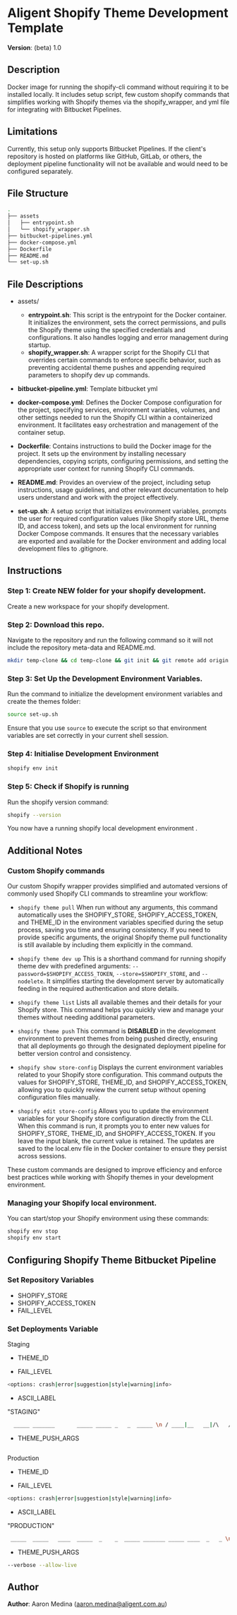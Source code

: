 # Aligent Shopify Theme Development Template

**Version**: (beta) 1.0  

## Description

Docker image for running the shopify-cli command without requiring it to be installed locally. It includes setup script, few custom shopify commands that simplifies working with Shopify themes via the shopify_wrapper, and yml file for integrating with Bitbucket Pipelines. 

## Limitations

Currently, this setup only supports Bitbucket Pipelines. If the client's repository is hosted on platforms like GitHub, GitLab, or others, the deployment pipeline functionality will not be available and would need to be configured separately.

## File Structure
```bash
.
├── assets
│   ├── entrypoint.sh
│   └── shopify_wrapper.sh
├── bitbucket-pipelines.yml
├── docker-compose.yml
├── Dockerfile
├── README.md
└── set-up.sh
```

## File Descriptions

- assets/

    - **entrypoint.sh**: This script is the entrypoint for the Docker container. It initializes the environment, sets the correct permissions, and pulls the Shopify theme using the specified credentials and configurations. It also handles logging and error management during startup.
    - **shopify_wrapper.sh**: A wrapper script for the Shopify CLI that overrides certain commands to enforce specific behavior, such as preventing accidental theme pushes and appending required parameters to shopify dev up commands.
- **bitbucket-pipeline.yml**: Template bitbucket yml
- **docker-compose.yml**: Defines the Docker Compose configuration for the project, specifying services, environment variables, volumes, and other settings needed to run the Shopify CLI within a containerized environment. It facilitates easy orchestration and management of the container setup.

- **Dockerfile**: Contains instructions to build the Docker image for the project. It sets up the environment by installing necessary dependencies, copying scripts, configuring permissions, and setting the appropriate user context for running Shopify CLI commands.

- **README.md**: Provides an overview of the project, including setup instructions, usage guidelines, and other relevant documentation to help users understand and work with the project effectively.

- **set-up.sh**: A setup script that initializes environment variables, prompts the user for required configuration values (like Shopify store URL, theme ID, and access token), and sets up the local environment for running Docker Compose commands. It ensures that the necessary variables are exported and available for the Docker environment and adding local development files to .gitignore.



## Instructions

### Step 1: Create NEW folder for your shopify development.

Create a new workspace for your shopify development.

### Step 2: Download this repo.

Navigate to the repository and run the following command so it will not include the repository meta-data and README.md.

```bash
mkdir temp-clone && cd temp-clone && git init && git remote add origin git@github.com:aligent/shopify-docker.git && git config core.sparseCheckout true && echo "/*" > .git/info/sparse-checkout && echo '!/README.md' >> .git/info/sparse-checkout && git pull --depth=1 origin main && mv * .. && cd .. && rm -rf temp-clone
```

### Step 3: Set Up the Development Environment Variables.

Run the command to initialize the development environment variables and create the themes folder:

```bash
source set-up.sh
```

Ensure that you use ```source``` to execute the script so that environment variables are set correctly in your current shell session.


### Step 4: Initialise Development Environment

```bash
shopify env init
```

### Step 5: Check if Shopify is running

Run the shopify version command:

```bash
shopify --version
```

You now have a running shopify local development environment .

## Additional Notes

### Custom Shopify commands

Our custom Shopify wrapper provides simplified and automated versions of commonly used Shopify CLI commands to streamline your workflow:

- ```shopify theme pull``` When run without any arguments, this command automatically uses the SHOPIFY_STORE, SHOPIFY_ACCESS_TOKEN, and THEME_ID in the environment variables specified during the setup process, saving you time and ensuring consistency. If you need to provide specific arguments, the original Shopify theme pull functionality is still available by including them explicitly in the command.

- ```shopify theme dev up``` This is a shorthand command for running shopify theme dev with predefined arguments: ```--password=$SHOPIFY_ACCESS_TOKEN```, ```--store=$SHOPIFY_STORE```, and ```--nodelete```. It simplifies starting the development server by automatically feeding in the required authentication and store details.

- ```shopify theme list``` Lists all available themes and their details for your Shopify store. This command helps you quickly view and manage your themes without needing additional parameters.

- ```shopify theme push``` This command is **DISABLED** in the development environment to prevent themes from being pushed directly, ensuring that all deployments go through the designated deployment pipeline for better version control and consistency.

- ```shopify show store-config``` Displays the current environment variables related to your Shopify store configuration. This command outputs the values for SHOPIFY_STORE, THEME_ID, and SHOPIFY_ACCESS_TOKEN, allowing you to quickly review the current setup without opening configuration files manually.

- ```shopify edit store-config``` Allows you to update the environment variables for your Shopify store configuration directly from the CLI. When this command is run, it prompts you to enter new values for SHOPIFY_STORE, THEME_ID, and SHOPIFY_ACCESS_TOKEN. If you leave the input blank, the current value is retained. The updates are saved to the local.env file in the Docker container to ensure they persist across sessions.

These custom commands are designed to improve efficiency and enforce best practices while working with Shopify themes in your development environment.


### Managing your Shopify local environment.

You can start/stop your Shopify environment using these commands:
```bash
shopify env stop
shopify env start
```

## Configuring Shopify Theme Bitbucket Pipeline

### Set Repository Variables
- SHOPIFY_STORE
- SHOPIFY_ACCESS_TOKEN
- FAIL_LEVEL

### Set Deployments Variable

Staging
- THEME_ID

- FAIL_LEVEL
```bash
<options: crash|error|suggestion|style|warning|info>
```

- ASCII_LABEL

"STAGING"
```bash
  _____ _______       _____ _____ _   _  _____ \n / ____|__   __|/\   / ____|_   _| \ | |/ ____|\n| (___    | |  /  \ | |  __  | | |  \| | |  __ \n \___ \   | | / /\ \| | |_ | | | | .   | | |_ |\n ____) |  | |/ ____ \ |__| |_| |_| |\  | |__| |\n|_____/   |_/_/    \_\_____|_____|_| \_|\_____|\n
  ```

- THEME_PUSH_ARGS
```--verbose --nodelete
```

Production
- THEME_ID

- FAIL_LEVEL
```bash
<options: crash|error|suggestion|style|warning|info>
```

- ASCII_LABEL

"PRODUCTION"
```bash
 _____  _____   ____  _____  _    _  _____ _______ _____ ____  _   _ \n|  __ \|  __ \ / __ \|  __ \| |  | |/ ____|__   __|_   _/ __ \| \ | |\n| |__) | |__) | |  | | |  | | |  | | |       | |    | || |  | |  \| |\n|  ___/|  _  /| |  | | |  | | |  | | |       | |    | || |  | | .   |\n| |    | | \ \| |__| | |__| | |__| | |____   | |   _| || |__| | |\  |\n|_|    |_|  \_|\____/|_____/ \____/ \_____|  |_|  |_____\____/|_| \_|\n
 ```

- THEME_PUSH_ARGS
```bash
--verbose --allow-live
```

## Author

**Author**: Aaron Medina (aaron.medina@aligent.com.au)